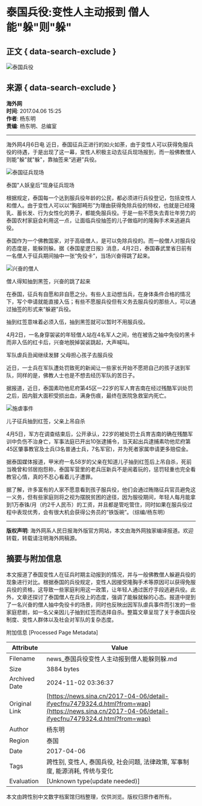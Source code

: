 # 泰国兵役:变性人主动报到 僧人能"躲"则"躲"

## 正文 { data-search-exclude }


![泰国兵役](https://n.sinaimg.cn/sinacn17/174/w87h87/20180315/2b0c-fyshfup8142498.jpg)

## 来源 { data-search-exclude }

**海外网**  
**时间**: 2017.04.06 15:25  
**作者**: 杨东明  
**责编**: 杨东明、总编室

---

海外网4月6日电 近日，泰国征兵正进行的如火如荼，由于变性人可以获得免服兵役的待遇，于是出现了这一幕，变性人积极主动去征兵现场报到，而一般佛教僧人则能"躲"就"躲"，靠抽签来“逃避”兵役。

![泰国征兵现场](https://k.sinaimg.cn/n/translate/20170406/wxvp-fyecezv2404860.jpg/w700d1q75cms.jpg?by=cms_fixed_width)

泰国"人妖皇后"现身征兵现场

根据规定，泰国每一个达到服兵役年龄的公民，都必须进行兵役登记，包括变性人和僧人。由于变性人可以以“胸部畸形”为理由获得免除兵役的特权，也就是已经隆乳、蓄长发、行为女性化的男子，都能免服兵役。于是一些不愿失去青壮年劳力的泰国农村家庭会利用这一点，让面临兵役抽签的儿子做临时的隆胸手术来逃避兵役。

泰国作为一个佛教国家，对于高级僧人，是可以免除兵役的。而一般僧人对服兵役的态度是，能躲则躲。据《泰国星逻日报》消息，4月2日，泰国春武里省日前有一名僧人于征兵期间抽中一张“免役卡”，当场兴奋得跳了起来。

![兴奋的僧人](https://n.sinaimg.cn/n/translate/20170406/7Jbm-fyecfak9803572.jpg/w700d1q75cms.jpg?by=cms_fixed_width)

僧人得知抽到黑签，兴奋的跳了起来

在泰国，征兵有自愿和非自愿之分。有些人主动想当兵，在身体条件合格的情况下，写个申请就能直接入伍；有些不愿服兵役但有义务去服兵役的那些人，可以通过抽签的形式来“躲避”兵役。

抽到红签意味着必须入伍，抽到黑签就可以暂时不用服兵役。

4月2日，一名身穿袈裟的年轻僧人站在4名军人之间，他在被告之抽中免役的黑卡而非入伍的红卡后，兴奋地脱掉袈裟跳起，大声喊叫。

军队虐兵丑闻继续发酵 父母担心孩子去服兵役

近日，一士兵在军队遭处罚致死的新闻让一些家长开始不愿把自己的孩子送到军队，同样的是，佛教人士也是不想去经历军队的苦日子。

据报道，近日，泰国素叻他尼府第45区一22岁的军人育吉南在经过残酷军训处罚之后，因内脏大面积受损出血，满身伤痕，最终在医院急救室内死亡。

![施虐事件](https://n.sinaimg.cn/n/translate/20170406/78gd-fyecfak9803579.jpg/w700d1q75cms.jpg?by=cms_fixed_width)

儿子征兵抽到红签，父亲上吊自杀

4月5日，军方在调查结束后，公开承认，22岁的被处罚士兵育吉南的确在残酷军训中负伤不治身亡，军事法庭已开出10张逮捕令，当天起出兵逮捕素叻他尼府第45区肇事教官及士兵(3名普通士兵，7名军官)，并为死者家属申请更多赔偿金。

据泰国媒体报道，甲米府一名58岁的父亲在知道儿子抽到红签后上吊自杀，死前当晚曾和邻居抱怨称，泰国军营里的老兵压新兵不是闹着玩的，惩罚轻重也完全看教官心情，真的不忍心看着儿子遭罪。

据了解，许多富有的人家不愿意看到孩子服兵役，他们会通过贿赂征兵官员避免这一义务，但有些家庭则将之视为摆脱贫困的途径，因为服役期间，年轻人每月能拿到1万泰铢/月（约2千人民币）的工资，并且都是管吃管住，同时如果在服兵役过程中表现优秀，会有很大机会获得公务员的“铁饭碗”。（综编/杨东明）

---

**版权声明**: 海外网系人民日报海外版官方网站，本文由海外网独家编译报道。欢迎转载，转载请注明海外网稿源。

## 摘要与附加信息

<!-- tcd_abstract -->
本文报道了泰国变性人在征兵时期主动报到的情况，并与一般佛教僧人躲避兵役的现象进行对比。根据泰国的兵役规定，变性人因接受隆胸手术等原因可以获得免服兵役的资格，这导致一些家庭利用这一政策，让年轻人通过医疗手段逃避兵役。此外，文章还探讨了泰国僧人在兵役上的态度，强调了能躲就躲的心态。报道中提到了一名兴奋的僧人抽中免役卡的场景，同时也反映出因军队虐兵事件而引发的一些家庭悲剧，如一名父亲因儿子抽到红签而选择自杀。整篇文章呈现了关于泰国兵役制度、变性人群体以及社会对军队的复杂态度。
<!-- tcd_abstract_end -->

附加信息 [Processed Page Metadata]

| Attribute       | Value                                  |
|-----------------|----------------------------------------|
| Filename        | news_泰国兵役变性人主动报到僧人能躲则躲.md                             |
| Size            | 3884 bytes                           |
| Archived Date   | 2024-11-02 03:36:37                             |
| Original Link   | [https://news.sina.cn/2017-04-06/detail-ifyecfnu7479324.d.html?from=wap](https://news.sina.cn/2017-04-06/detail-ifyecfnu7479324.d.html?from=wap)                       |
| Author          | 杨东明                               |
| Region          | 泰国                               |
| Date            | 2017-04-06                                 |
| Tags            | 跨性别, 变性人, 泰国兵役, 社会问题, 法律政策, 军事制度, 能源消耗, 传统与变化                                 |
| Evaluation            | [Unknown type(update needed)]                                 |
<!-- tcd_table_end -->

本文由跨性别中文数字档案馆归档整理，仅供浏览。版权归原作者所有。
